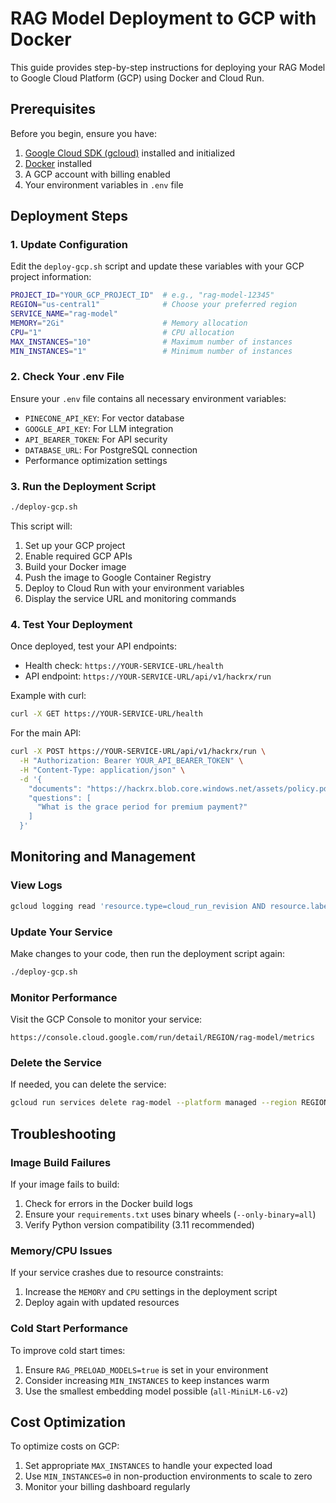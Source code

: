 # RAG Model Deployment to GCP with Docker

This guide provides step-by-step instructions for deploying your RAG Model to Google Cloud Platform (GCP) using Docker and Cloud Run.

## Prerequisites

Before you begin, ensure you have:

1. [Google Cloud SDK (gcloud)](https://cloud.google.com/sdk/docs/install) installed and initialized
2. [Docker](https://docs.docker.com/get-docker/) installed
3. A GCP account with billing enabled
4. Your environment variables in `.env` file

## Deployment Steps

### 1. Update Configuration

Edit the `deploy-gcp.sh` script and update these variables with your GCP project information:

```bash
PROJECT_ID="YOUR_GCP_PROJECT_ID"  # e.g., "rag-model-12345"
REGION="us-central1"              # Choose your preferred region
SERVICE_NAME="rag-model"
MEMORY="2Gi"                      # Memory allocation
CPU="1"                           # CPU allocation
MAX_INSTANCES="10"                # Maximum number of instances
MIN_INSTANCES="1"                 # Minimum number of instances
```

### 2. Check Your .env File

Ensure your `.env` file contains all necessary environment variables:

- `PINECONE_API_KEY`: For vector database
- `GOOGLE_API_KEY`: For LLM integration
- `API_BEARER_TOKEN`: For API security
- `DATABASE_URL`: For PostgreSQL connection
- Performance optimization settings

### 3. Run the Deployment Script

```bash
./deploy-gcp.sh
```

This script will:
1. Set up your GCP project
2. Enable required GCP APIs
3. Build your Docker image
4. Push the image to Google Container Registry
5. Deploy to Cloud Run with your environment variables
6. Display the service URL and monitoring commands

### 4. Test Your Deployment

Once deployed, test your API endpoints:

- Health check: `https://YOUR-SERVICE-URL/health`
- API endpoint: `https://YOUR-SERVICE-URL/api/v1/hackrx/run`

Example with curl:

```bash
curl -X GET https://YOUR-SERVICE-URL/health
```

For the main API:

```bash
curl -X POST https://YOUR-SERVICE-URL/api/v1/hackrx/run \
  -H "Authorization: Bearer YOUR_API_BEARER_TOKEN" \
  -H "Content-Type: application/json" \
  -d '{
    "documents": "https://hackrx.blob.core.windows.net/assets/policy.pdf",
    "questions": [
      "What is the grace period for premium payment?"
    ]
  }'
```

## Monitoring and Management

### View Logs

```bash
gcloud logging read 'resource.type=cloud_run_revision AND resource.labels.service_name=rag-model'
```

### Update Your Service

Make changes to your code, then run the deployment script again:

```bash
./deploy-gcp.sh
```

### Monitor Performance

Visit the GCP Console to monitor your service:

```
https://console.cloud.google.com/run/detail/REGION/rag-model/metrics
```

### Delete the Service

If needed, you can delete the service:

```bash
gcloud run services delete rag-model --platform managed --region REGION
```

## Troubleshooting

### Image Build Failures

If your image fails to build:

1. Check for errors in the Docker build logs
2. Ensure your `requirements.txt` uses binary wheels (`--only-binary=all`)
3. Verify Python version compatibility (3.11 recommended)

### Memory/CPU Issues

If your service crashes due to resource constraints:

1. Increase the `MEMORY` and `CPU` settings in the deployment script
2. Deploy again with updated resources

### Cold Start Performance

To improve cold start times:

1. Ensure `RAG_PRELOAD_MODELS=true` is set in your environment
2. Consider increasing `MIN_INSTANCES` to keep instances warm
3. Use the smallest embedding model possible (`all-MiniLM-L6-v2`)

## Cost Optimization

To optimize costs on GCP:

1. Set appropriate `MAX_INSTANCES` to handle your expected load
2. Use `MIN_INSTANCES=0` in non-production environments to scale to zero
3. Monitor your billing dashboard regularly
